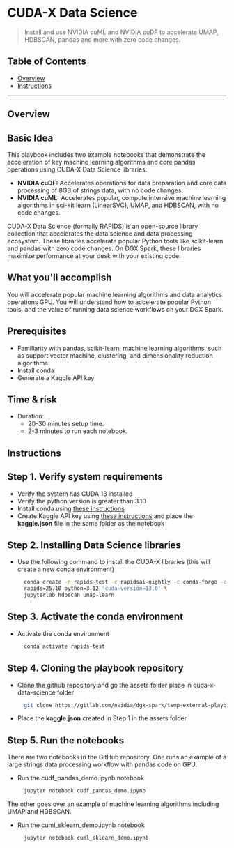 # CUDA-X Data Science

> Install and use NVIDIA cuML and NVIDIA cuDF to accelerate UMAP, HDBSCAN, pandas and more with zero code changes.

## Table of Contents

- [Overview](#overview)
- [Instructions](#instructions)

---

## Overview

## Basic Idea
This playbook includes two example notebooks that demonstrate the acceleration of key machine learning algorithms and core pandas operations using CUDA-X Data Science libraries:

- **NVIDIA cuDF:** Accelerates operations for data preparation and core data processing of 8GB of strings data, with no code changes.
- **NVIDIA cuML:** Accelerates popular, compute intensive machine learning algorithms in sci-kit learn (LinearSVC), UMAP, and HDBSCAN, with no code changes.

CUDA-X Data Science (formally RAPIDS) is an open-source library collection that accelerates the data science and data processing ecosystem. These libraries accelerate popular Python tools like scikit-learn and pandas with zero code changes. On DGX Spark, these libraries maximize performance at your desk with your existing code.

## What you'll accomplish
You will accelerate popular machine learning algorithms and data analytics operations GPU. You will understand how to accelerate popular Python tools, and the value of running data science workflows on your DGX Spark. 

## Prerequisites
- Familiarity with pandas, scikit-learn, machine learning algorithms, such as support vector machine, clustering, and dimensionality reduction algorithms.
- Install conda
- Generate a Kaggle API key

## Time & risk
- Duration:
  - 20-30 minutes setup time. 
  - 2-3 minutes to run each notebook.

## Instructions

## Step 1. Verify system requirements
- Verify the system has CUDA 13 installed
- Verify the python version is greater than 3.10
- Install conda using [these instructions](https://docs.anaconda.com/miniconda/install/)
- Create Kaggle API key using [these instructions](https://www.kaggle.com/discussions/general/74235) and place the **kaggle.json** file in the same folder as the notebook

## Step 2. Installing Data Science libraries
- Use the following command to install the CUDA-X libraries (this will create a new conda environment)
  ```bash
    conda create -n rapids-test -c rapidsai-nightly -c conda-forge -c nvidia  \
    rapids=25.10 python=3.12 'cuda-version=13.0' \
    jupyterlab hdbscan umap-learn
  ```
## Step 3. Activate the conda environment
- Activate the conda environment
  ```bash
    conda activate rapids-test
  ```
## Step 4. Cloning the playbook repository
- Clone the github repository and go the assets folder place in cuda-x-data-science folder
  ```bash
    git clone https://gitlab.com/nvidia/dgx-spark/temp-external-playbook-assets/dgx-spark-playbook-assets
  ```
- Place the **kaggle.json** created in Step 1 in the assets folder

## Step 5. Run the notebooks
There are two notebooks in the GitHub repository. 
One runs an example of a large strings data processing workflow with pandas code on GPU.
- Run the cudf_pandas_demo.ipynb notebook
  ```bash
    jupyter notebook cudf_pandas_demo.ipynb
  ```
The other goes over an example of machine learning algorithms including UMAP and HDBSCAN.
- Run the cuml_sklearn_demo.ipynb notebook
  ```bash
    jupyter notebook cuml_sklearn_demo.ipynb
  ```
